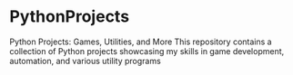 # PythonProjects
Python Projects: Games, Utilities, and More This repository contains a collection of Python projects showcasing my skills in game development, automation, and various utility programs

